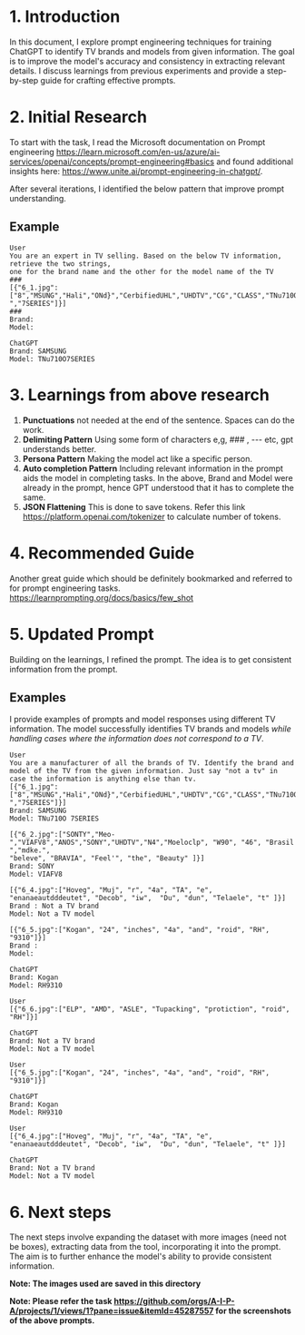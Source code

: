 # 1. Introduction
In this document, I explore prompt engineering techniques for training ChatGPT to identify TV brands and models from given information.
The goal is to improve the model's accuracy and consistency in extracting relevant details.
I discuss learnings from previous experiments and provide a step-by-step guide for crafting effective prompts.

# 2. Initial Research
To start with the task, I read the Microsoft documentation on Prompt engineering
https://learn.microsoft.com/en-us/azure/ai-services/openai/concepts/prompt-engineering#basics
and found additional insights here: https://www.unite.ai/prompt-engineering-in-chatgpt/.

After several iterations, I identified the below pattern that improve prompt understanding.
## Example
```
User
You are an expert in TV selling. Based on the below TV information, retrieve the two strings,
one for the brand name and the other for the model name of the TV
###
[{"6_1.jpg": ["8","MSUNG","Hali","ONd}","CerbifiedUHL","UHDTV","CG","CLASS","TNu710O ","7SERIES"]}]
###
Brand:
Model:

ChatGPT
Brand: SAMSUNG
Model: TNu710O7SERIES
```

# 3. Learnings from above research
1) **Punctuations** not needed at the end of the sentence. Spaces can do the work.
2) **Delimiting Pattern** Using some form of characters e,g, ### , --- etc, gpt understands better.
3) **Persona Pattern** Making the model act like a specific person.
4) **Auto completion Pattern** Including relevant information in the prompt aids the model in completing tasks.
     In the above, Brand and Model were already in the prompt, hence GPT understood that it has to complete the same.
5) **JSON Flattening** This is done to save tokens. Refer this link https://platform.openai.com/tokenizer to calculate number of tokens.

# 4. Recommended Guide
Another great guide which should be definitely bookmarked and referred to for prompt engineering tasks.
https://learnprompting.org/docs/basics/few_shot

# 5. Updated Prompt
Building on the learnings, I refined the prompt. The idea is to get consistent information from the prompt.

## Examples
I provide examples of prompts and model responses using different TV information. The model successfully 
identifies TV brands and models _while handling cases where the information does not correspond to a TV_.
```
User
You are a manufacturer of all the brands of TV. Identify the brand and model of the TV from the given information. Just say "not a tv" in case the information is anything else than tv.
[{"6_1.jpg":["8","MSUNG","Hali","ONd}","CerbifiedUHL","UHDTV","CG","CLASS","TNu710O ","7SERIES"]}]
Brand: SAMSUNG
Model: TNu710O 7SERIES

[{"6_2.jpg":["SONTY","Meo-","VIAFV8","ANOS","SONY","UHDTV","N4","Moeloclp", "W90", "46", "Brasil ","mdke.",
"beleve", "BRAVIA", "Feel'", "the", "Beauty" ]}]
Brand: SONY
Model: VIAFV8

[{"6_4.jpg":["Hoveg", "Muj", "r", "4a", "TA", "e", "enanaeautdddeutet", "Decob", "iw",  "Du", "dun", "Telaele", "t" ]}]
Brand : Not a TV brand
Model: Not a TV model

[{"6_5.jpg":["Kogan", "24", "inches", "4a", "and", "roid", "RH", "9310"]}]
Brand :
Model:

ChatGPT
Brand: Kogan
Model: RH9310
```
```
User
[{"6_6.jpg":["ELP", "AMD", "ASLE", "Tupacking", "protiction", "roid", "RH"]}]

ChatGPT
Brand: Not a TV brand
Model: Not a TV model
```
```
User
[{"6_5.jpg":["Kogan", "24", "inches", "4a", "and", "roid", "RH", "9310"]}]

ChatGPT
Brand: Kogan
Model: RH9310
```
```
User
[{"6_4.jpg":["Hoveg", "Muj", "r", "4a", "TA", "e", "enanaeautdddeutet", "Decob", "iw",  "Du", "dun", "Telaele", "t" ]}]

ChatGPT
Brand: Not a TV brand
Model: Not a TV model
```

# 6. Next steps
The next steps involve expanding the dataset with more images (need not be boxes), extracting data from the tool,
   incorporating it into the prompt. The aim is to further enhance the model's ability to provide consistent information.

 **Note: The images used are saved in this directory**

 **Note: Please refer the task https://github.com/orgs/A-I-P-A/projects/1/views/1?pane=issue&itemId=45287557 for the screenshots of the above prompts.** 
